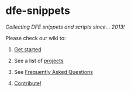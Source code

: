 dfe-snippets
============

_Collecting DFE snippets and scripts since... 2013!_

Please check our wiki to:

1. [Get started](dfe-snippets/wiki/Users)

2. See a list of [projects](wiki/Projects)

3. See [Frequently Asked Questions](wiki/FAQ)

4. [Contribute!](wiki/Contributing)
